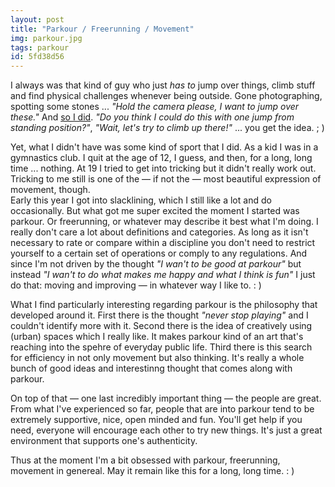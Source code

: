 ```yaml
---
layout: post
title: "Parkour / Freerunning / Movement"
img: parkour.jpg
tags: parkour
id: 5fd38d56
---
```


I always was that kind of guy who just *has to* jump over things, climb stuff and find physical challenges whenever being outside. Gone photographing, spotting some stones ... *"Hold the camera please, I want to jump over these."* And [so I did](static/img/blog/parkour2.jpg). *"Do you think I could do this with one jump from standing position?"*, *"Wait, let's try to climb up there!"* ... you get the idea. ; )

Yet, what I didn't have was some kind of sport that I did. As a kid I was in a gymnastics club. I quit at the age of 12, I guess, and then, for a long, long time ... nothing. At 19 I tried to get into tricking but it didn't really work out. Tricking to me still is one of the &mdash; if not the — most beautiful expression of movement, though.  
Early this year I got into slacklining, which I still like a lot and do occasionally. But what got me super excited the moment I started was parkour. Or freerunning, or whatever may describe it best what I'm doing. I really don't care a lot about definitions and categories. As long as it isn't necessary to rate or compare within a discipline you don't need to restrict yourself to a certain set of operations or comply to any regulations. And since I'm not driven by the thought *"I wan't to be good at parkour"* but instead *"I wan't to do what makes me happy and what I think is fun"* I just do that: moving and improving — in whatever way I like to. : )

What I find particularly interesting regarding parkour is the philosophy that developed around it. First there is the thought *"never stop playing"* and I couldn't identify more with it. Second there is the idea of creatively using (urban) spaces which I really like. It makes parkour kind of an art that's reaching into the spehre of everyday public life. Third there is this search for efficiency in not only movement but also thinking. It's really a whole bunch of good ideas and interestinng thought that comes along with parkour.

On top of that — one last incredibly important thing &mdash; the people are great. From what I've experienced so far, people that are into parkour tend to be extremely supportive, nice, open minded and fun. You'll get help if you need, everyone will encourage each other to try new things. It's just a great environment that supports one's authenticity.

Thus at the moment I'm a bit obsessed with parkour, freerunning, movement in genereal. May it remain like this for a long, long time. : )
